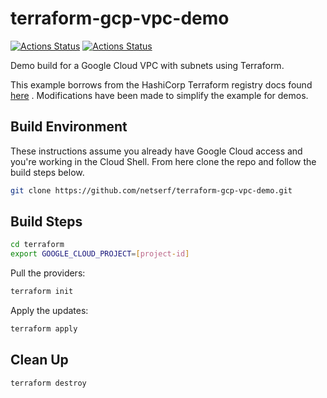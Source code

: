# terraform-gcp-vpc-demo

[![Actions Status](https://github.com/netserf/terraform-gcp-vpc-demo/workflows/Terraform%20Lint/badge.svg)](https://github.com/netserf/terraform-gcp-vpc-demo/actions)
[![Actions Status](https://github.com/netserf/terraform-gcp-vpc-demo/workflows/Markdown%20Lint/badge.svg)](https://github.com/netserf/terraform-gcp-vpc-demo/actions)

Demo build for a Google Cloud VPC with subnets using Terraform.

This example borrows from the HashiCorp Terraform registry docs found
[here](https://registry.terraform.io/providers/hashicorp/google/latest/docs/resources/compute_subnetwork)
. Modifications have been made to simplify the example for demos.

## Build Environment

These instructions assume you already have Google Cloud access and you're
working in the Cloud Shell. From here clone the repo and follow the build steps
below.

```bash
git clone https://github.com/netserf/terraform-gcp-vpc-demo.git
```

## Build Steps

```bash
cd terraform
export GOOGLE_CLOUD_PROJECT=[project-id]
```

Pull the providers:

```bash
terraform init
```

Apply the updates:

```bash
terraform apply
```

## Clean Up

```bash
terraform destroy
```
